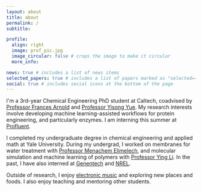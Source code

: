 ```yaml
---
layout: about
title: about
permalink: /
subtitle: 

profile:
  align: right
  image: prof_pic.jpg
  image_circular: false # crops the image to make it circular
  more_info: 

news: true # includes a list of news items
selected_papers: true # includes a list of papers marked as "selected={true}"
social: true # includes social icons at the bottom of the page
---
```


I'm a 3rd-year Chemical Engineering PhD student at Caltech, coadvised by [Professor Frances Arnold](http://fhalab.caltech.edu) and [Professor Yisong Yue](http://www.yisongyue.com). My research interests involve developing machine learning-assisted workflows for protein engineering, and particularly enzymes. I am interning this summer at [Profluent](https://www.profluent.bio).

I completed my undergraduate degree in chemical engineering and applied math at Yale University. During my undergrad, I worked on membranes for water treatment with [Professor Menachem Elimelech](https://elimelechlab.yale.edu), and molecular simulation and machine learning of polymers with [Professor Ying Li](https://pdelab.engr.wisc.edu). In the past, I have also interned at [Genentech](https://www.gene.com) and [NREL](https://www.nrel.gov).

Outside of research, I enjoy [electronic music](https://open.spotify.com/playlist/4RPKYnhJRLfIiuhpknQyNw?si=7f38795ed03c4194) and exploring new places and foods. I also enjoy teaching and mentoring other students.
